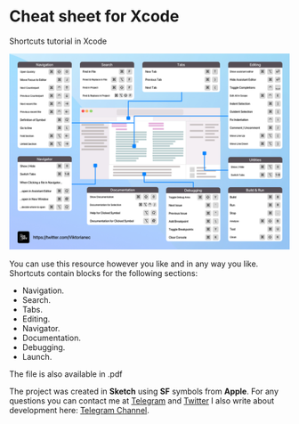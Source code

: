 # Cheat sheet for Xcode
Shortcuts tutorial in Xcode

![Cheat Sheet](CheatSheet.jpg)

You can use this resource however you like and in any way you like.
Shortcuts contain blocks for the following sections:
- Navigation.
- Search.
- Tabs.
- Editing.
- Navigator.
- Documentation.
- Debugging.
- Launch.

The file is also available in .pdf

The project was created in **Sketch** using **SF** symbols from **Apple**.
For any questions you can contact me at [Telegram](https://t.me/viktorianec) and [Twitter](https://twitter.com/Viktorianec)
I also write about development here: [Telegram Channel](https://t.me/iOS_Career).
